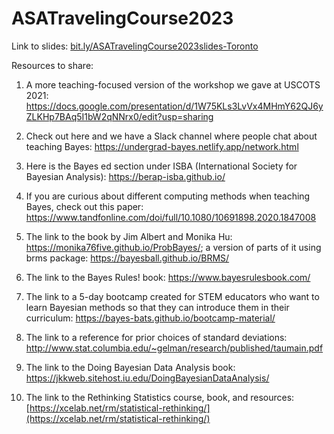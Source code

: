 # ASATravelingCourse2023

Link to slides: [bit.ly/ASATravelingCourse2023slides-Toronto](https://bit.ly/ASATravelingCourse2023slides-Toronto)

Resources to share:

1. A more teaching-focused version of the workshop we gave at USCOTS 2021: https://docs.google.com/presentation/d/1W75KLs3LvVx4MHmY62QJ6yZLKHp7BAq5I1bW2qNNrx0/edit?usp=sharing

2. Check out here and we have a Slack channel where people chat about teaching Bayes: https://undergrad-bayes.netlify.app/network.html

3. Here is the Bayes ed section under ISBA (International Society for Bayesian Analysis): https://berap-isba.github.io/

4. If you are curious about different computing methods when teaching Bayes, check out this paper: https://www.tandfonline.com/doi/full/10.1080/10691898.2020.1847008

5. The link to the book by Jim Albert and Monika Hu: https://monika76five.github.io/ProbBayes/; a version of parts of it using brms package: https://bayesball.github.io/BRMS/

6. The link to the Bayes Rules! book: https://www.bayesrulesbook.com/

7. The link to a 5-day bootcamp created for STEM educators who want to learn Bayesian methods so that they can introduce them in their curriculum: https://bayes-bats.github.io/bootcamp-material/

8. The link to a reference for prior choices of standard deviations: http://www.stat.columbia.edu/~gelman/research/published/taumain.pdf

9. The link to the Doing Bayesian Data Analysis book: https://jkkweb.sitehost.iu.edu/DoingBayesianDataAnalysis/

10. The link to the Rethinking Statistics course, book, and resources: [https://xcelab.net/rm/statistical-rethinking/](https://xcelab.net/rm/statistical-rethinking/)
